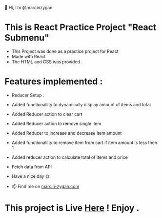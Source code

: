 👋 Hi, I’m @marcinzygan

# This is React Practice Project "React Submenu"

- This Project was done as a practice project for React
- Made with React
- The HTML and CSS was provided .

# Features implemented :

- Reducer Setup .
- Added functionallity to dynamically display amount of items and total
- Added Reducer action to clear cart
- Added Reducer action to remove single item
- Added Reducer to increase and decrease item amount
- Added functionallity to remove item from cart if item amount is less then 1
- Added reducer action to calculate total of items and price
- Fetch data from API

- Have a nice day 🌞
- 📫 Find me on <a href="https://marcin-zygan.com">marcin-zygan.com</a>

# This project is Live <a href="https://mz-react-submenu.netlify.app">Here</a> ! Enjoy .
